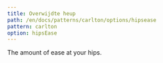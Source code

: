 ```yaml
---
title: Overwijdte heup
path: /en/docs/patterns/carlton/options/hipsease
pattern: carlton
option: hipsEase
---
```


The amount of ease at your hips.